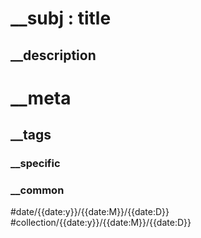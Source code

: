 # \_\_subj : title
## \_\_description
# \_\_meta
## \_\_tags
### \_\_specific
### \_\_common
#date/{{date:y}}/{{date:M}}/{{date:D}} #collection/{{date:y}}/{{date:M}}/{{date:D}} 